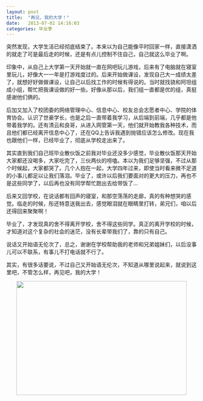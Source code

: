```yaml
---
layout: post
title:  "再见，我的大学！"
date:   2013-07-02 14:16:03
categories: 毕业季
---
```

突然发现，大学生活已经彻底结束了。本来以为自己能像平时回家一样，直接潇洒的就走了可是最后走的时候，还是有点儿控制不住自己，自己就这么毕业了啊。

印象中，从自己上大学第一天开始就一直在网吧玩儿游戏，后来有了电脑就在寝室里玩儿，好像大一一年是打游戏度过的。后来开始做课设，发现自己大一成绩太差了，就想好好做做课设，让自己以后找工作的时候有得说的。当时就找骁和阿坦组成小组，帮忙把我课设做的好一些。好像从那以后，我们组一直都是优的组，真挺感谢他们俩的。

后加又加入了校团委的网络管理中心、信息中心、校友总会志愿者中心、学院的体育协会。认识了世豪学长，也是之后一直带着我学习，从后端到前端，几乎都是他带着我学的。还有清云和良哥，从进入网管第一天，他们就开始教我各种技术，而且他们都已经离开信息中心了，还在QQ上告诉我遇到抛错应该怎么修改。现在我也跟他们一样，已经毕业了，彻底从学校走出来了。

其实直到我们自己班毕业散伙饭之前我对毕业还没多少感觉，毕业散伙饭那天开始大家都还没喝多，大家吃完了，三伙两伙的唠嗑。本以为我们足够坚强，不过从那个时候起，大家都哭了。几个人抱在一起，大学四年过来，即使当时看来微不足道的小事儿都足以让我们落泪。毕业了，或许以后我们要面对的更大的压力，再也不是这些同学了，以后再也没有同学帮忙跑出去给带饭了...

后来又回学校，在说话都有回声的寝室，和那空荡荡的走廊，真的有种想哭的感觉。临走的时候，彤还特意送我出去，感觉眼泪就在眼睛里打转，弟兄们，咱以后还得回来聚聚啊！

毕业了，才发现真的舍不得离开学校，舍不得这些同学。真正的离开学校的时候，才知道对这个复杂的社会的迷茫，没有长辈带我们了，靠的只有自己。

说话又开始语无伦次了，总之，谢谢在学校帮助我的老师和兄弟姐妹们，以后没事儿可以不联系，有事儿不打电话就不行了。

其实，有很多话要说，不过自己又开始语无伦次，不知道从哪里说起来，就说到这里吧，不管怎么样，再见吧，我的大学！

<p style="text-align: center;">
    <span style="font-family: 'courier new', courier, monospace; font-size: 14px;"><img alt="" src="/userfiles/images/i%20have%20graduate%20from%20university.JPG" style="width: 450px; height: 302px;" />​</span>
</p>
